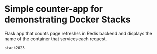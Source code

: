 # Simple counter-app for demonstrating Docker Stacks
Flask app that counts page refreshes in Redis backend and displays the name of the container that services each request.

`stack2023`


